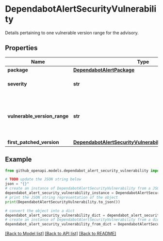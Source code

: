 # DependabotAlertSecurityVulnerability

Details pertaining to one vulnerable version range for the advisory.

## Properties

Name | Type | Description | Notes
------------ | ------------- | ------------- | -------------
**package** | [**DependabotAlertPackage**](DependabotAlertPackage.md) |  | 
**severity** | **str** | The severity of the vulnerability. | [readonly] 
**vulnerable_version_range** | **str** | Conditions that identify vulnerable versions of this vulnerability&#39;s package. | [readonly] 
**first_patched_version** | [**DependabotAlertSecurityVulnerabilityFirstPatchedVersion**](DependabotAlertSecurityVulnerabilityFirstPatchedVersion.md) |  | 

## Example

```python
from github_openapi.models.dependabot_alert_security_vulnerability import DependabotAlertSecurityVulnerability

# TODO update the JSON string below
json = "{}"
# create an instance of DependabotAlertSecurityVulnerability from a JSON string
dependabot_alert_security_vulnerability_instance = DependabotAlertSecurityVulnerability.from_json(json)
# print the JSON string representation of the object
print(DependabotAlertSecurityVulnerability.to_json())

# convert the object into a dict
dependabot_alert_security_vulnerability_dict = dependabot_alert_security_vulnerability_instance.to_dict()
# create an instance of DependabotAlertSecurityVulnerability from a dict
dependabot_alert_security_vulnerability_from_dict = DependabotAlertSecurityVulnerability.from_dict(dependabot_alert_security_vulnerability_dict)
```
[[Back to Model list]](../README.md#documentation-for-models) [[Back to API list]](../README.md#documentation-for-api-endpoints) [[Back to README]](../README.md)


